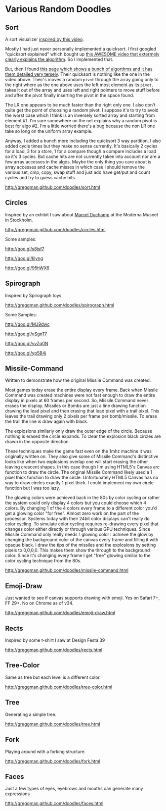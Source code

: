 Various Random Doodles
======================

Sort
----

A sort visualizer <a href="http://www.youtube.com/watch?v=kPRA0W1kECg">inspired by this video</a>.

Mostly I had just never personally implemented a quicksort.  I first
googled "quicksort explained" which bought up
<a href="http://www.youtube.com/watch?v=Z5nSXTnD1I4?">this AWESOME video that
extermely clearly explains the algorithm</a>.  So I implemented that.

But, then I found <a href="http://www.sorting-algorithms.com/">this page
which shows a bunch of algorthms and it has them detailed very tersely</a>.
Their quicksort is nothing like the one in the video above.  Their's moves
a random `pivot` through the array going only to the right where as the one
above uses the left most element as its `pivot`, takes it out of the array
and uses left and right pointers to move stuff before and after the pivot
finally inserting the pivot in the space found.

The LR one appears to be much faster than the right only one. I also don't quite
get the point of choosing a random pivot. I suppose it's to try to avoid the worst
case which I think is an inversely sorted array and starting from element #1. I'm sure
somewhere on the net explains why a random pivot is best for algo #2. I'm a little
worried there's a bug because the non LR one take so long on the uniform array example.

Anyway, I added a bunch more including the quicksort 3 way partition. I also added
cycle times but they make no sense currently. It's basically 2 cycles for a load,
3 for a store, 1 for a compare though a compare includes a load so it's 3 cycles.
But cache hits are not currently taken into account nor are a few array accesses
in the algos. Maybe the only thing you care about is array accesses and cache
misses in which case I should remove the various set, cmp, copy, swap stuff and
just add have get/put and count cycles and try to guess cache hits.

http://greggman.github.com/doodles/sort.html


Circles
-------

Inspired by an exhibit I saw about
<a href="http://en.wikipedia.org/wiki/Marcel_Duchamp">Marcel Duchamp</a>
at the Moderna Museet in Stockholm.

http://greggman.github.com/doodles/circles.html

Some samples:

http://goo.gl/s8jsf7

http://goo.gl/IiIyng

http://goo.gl/95hWX6



Spirograph
----------

Inspired by Spirograph toys.

http://greggman.github.com/doodles/spirograph.html

Some Samples:

http://goo.gl/MJ9dwc

http://goo.gl/vSgnT7

http://goo.gl/vvZq0N

http://goo.gl/yp5B4j



Missile-Command
---------------

Written to demonstrate how the original Missile Command was created.

Most games today erase the entire display every frame.  Back when Missile
Command was created machines were not fast enough to draw the entire
display in pixels at 60 frames per second.  So, Missile Command never
erases the display.  Missiles or Bombs are just a line drawing function
drawing the lead pixel and then erasing that lead pixel with a trail
pixel.  This leaves the trail drawing only 2 pixels per frame per
bomb/missile.  To erase the trail the line is draw again with black.

The explosions similarly only draw the outer edge of the circle.  Because
nothing is erased the circle expands.  To clear the explosion black
circles are drawn in the opposite direction.

These techniques make the game fast even on the 1mhz machine it was
originally written on.  They also give some of Missile Command's
distinctive looks like when two explosions overlap one will start erasing
the other leaving crescent shapes. In this case though I'm using
HTML5's Canvas arc function to draw the circle. The original Missile
Command likely used a 1 pixel thick function to draw the circle.
Unfortunately HTML5 Canvas has no way to draw circles exactly 1 pixel
thick. I could implement my own circle function but I was too lazy.

The glowing colors were achieved back in the 80s by color cycling or
rather the system could only display 4 colors but you could choose
which 4 colors. By changing 1 of the 4 colors every frame to a different
color you'd get a glowing color "for free". Almost zero work on the part
of the processor. Systems today with their 24bit color displays can't
really do color cycling. To simulate color cycling requires re-drawing
every pixel that changes color either directly or through various GPU
techniques. Since Missile Command only really needs 1 glowing color
I achieve the glow by changing the background color of the canvas every
frame and filling it with opaque black. I draw the tips of the missiles
and the explosions by setting pixels to 0,0,0,0. This makes them show
the through to the background color. Since it's changing every frame
I get "free" glowing similar to the color cycling technique from the 80s.

http://greggman.github.com/doodles/missile-command.html


Emoji-Draw
----------

Just wanted to see if canvas supports drawing with emoji.
Yes on Safari 7+, FF 29+. No on Chrome as of v34.

http://greggman.github.com/doodles/emoji-draw.html



Rects
-----

Inspired by some t-shirt I saw at Design Festa 39

http://greggman.github.com/doodles/rects.html



Tree-Color
----------

Same as tree but each level is a different color.

http://greggman.github.com/doodles/tree-color.html



Tree
----

Generating a simple tree.

http://greggman.github.com/doodles/tree.html



Fork
----

Playing around with a forking structure.

http://greggman.github.com/doodles/fork.html



Faces
---------------------------------------------

Just a few types of eyes, eyebrows and mouths can generate many expressions

http://greggman.github.com/doodles/faces.html



